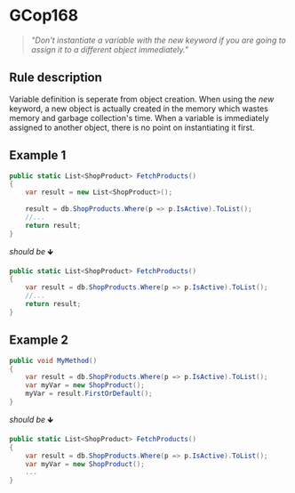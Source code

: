 ﻿# GCop168

> *"Don't instantiate a variable with the *new* keyword if you are going to assign it to a different object immediately."*


## Rule description
Variable definition is seperate from object creation. When using the *new* keyword, a new object is actually created in the memory which wastes memory and garbage collection's time. When a variable is immediately assigned to another object, there is no point on instantiating it first. 

## Example 1
```csharp
public static List<ShopProduct> FetchProducts()
{
    var result = new List<ShopProduct>();
    
    result = db.ShopProducts.Where(p => p.IsActive).ToList();
    //...
    return result;
}
```
*should be* 🡻

```csharp
public static List<ShopProduct> FetchProducts()
{    
    var result = db.ShopProducts.Where(p => p.IsActive).ToList();
    //...
    return result;
}
```

## Example 2
```csharp
public void MyMethod()
{
    var result = db.ShopProducts.Where(p => p.IsActive).ToList();
    var myVar = new ShopProduct();
    myVar = result.FirstOrDefault();
}
```
*should be* 🡻

```csharp
public static List<ShopProduct> FetchProducts()
{   
    var result = db.ShopProducts.Where(p => p.IsActive).ToList(); 
    var myVar = new ShopProduct();
    ...
}
```
